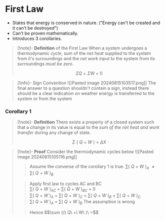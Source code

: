 # First Law
- States that energy is conserved in nature. ("Energy can't be created and it can't be destroyed")
- Can't be proven mathematically.
- Introduces 3 corollaries.

>[!note]- **Definition** of the First Law 
>When a system undergoes a thermodynamic *cycle*, sum of the *net heat supplied* to the system from it's surroundings and the *net work input* to the system from its surroundings *must be zero*.
>
>$$\Sigma Q\ +\ \Sigma W\ =\ 0$$

>[!info]- Sign Convention
> ![[Pasted image 20240815103517.png]]
> The final answer to a question shouldn't contain a sign, instead there should be a clear indication on weather energy is transferred to the system or from the system

### Corollary 1
>[!note]- **Definition**
> There exists a property of a closed system such that a change in its value is equal to the *sum of the net heat and work transfer* during any change of state.
> 
> $$\Sigma \ (\ Q\ +\ W\ )\ =\ \Delta X$$

>[!note]- **Proof** 
>Consider the thermodynamic cycles below
>![[Pasted image 20240815105116.png]]
>>Assume the converse of the corollary 1 is true.
>>$\sum (\ Q\ +\ W\ )_A\ \neq \sum (\ Q\ +\ W\ )_B$
>
>>Apply first law to cycles AC and BC
>>$\sum {(\ Q\ +\ W\ )_{AC}}\ =\ \sum (\ Q\ +\ W\ )_{BC}\ =\ 0$
>>$\sum {(\ Q\ +\ W\ )_{A}}\ +\ \sum (\ Q\ +\ W\ )_{C}\ =\ \sum {(\ Q\ +\ W\ )_{B}}\ +\ \sum (\ Q\ +\ W\ )_{C}$
>>$\sum {(\ Q\ +\ W\ )_{A}}\ =\ \sum (\ Q\ +\ W\ )_{B}$
>>The assumption is wrong
>
>> Hence
>> $$\sum {(\ Q\ +\ W\ )\ =$$